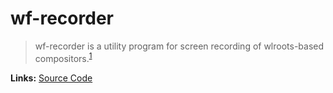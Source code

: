 # wf-recorder

> wf-recorder is a utility program for screen recording of wlroots-based compositors.<sup>[1][desc]</sup>

**Links:** [Source Code][code]

[desc]: https://github.com/ammen99/wf-recorder
[code]: https://github.com/ammen99/wf-recorder
